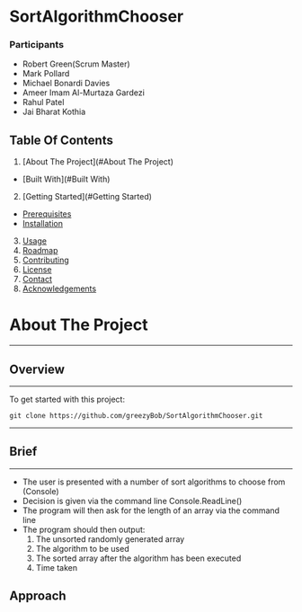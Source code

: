 # SortAlgorithmChooser

### Participants

- Robert Green(Scrum Master)
- Mark Pollard
- Michael Bonardi Davies
- Ameer Imam Al-Murtaza Gardezi
- Rahul Patel
- Jai Bharat Kothia

## Table Of Contents

1. [About The Project](#About The Project)
 - [Built With](#Built With)
2. [Getting Started](#Getting Started)
 - [Prerequisites](#Prerequisites)
 - [Installation](#Installation)
3. [Usage](#Usage)
4. [Roadmap](#Roadmap)
5. [Contributing](#Installation)
6. [License](#License)
7. [Contact](#Contact)
8. [Acknowledgements](#Acknowledgements)
  
 # About The Project

---
## Overview
---
To get started with this project: 
```
git clone https://github.com/greezyBob/SortAlgorithmChooser.git
```  

---
## Brief
---
* The user is presented with a number of sort algorithms to choose from (Console)
* Decision is given via the command line Console.ReadLine()
* The program will then ask for the length of an array via the command line
* The program should then output:
    1. The unsorted randomly generated array
    2. The algorithm to be used
    3. The sorted array after the algorithm has been executed
    4. Time taken



## Approach
